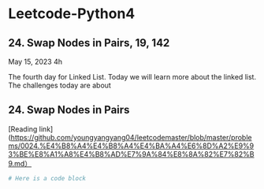 # Leetcode-Python4
## 24. Swap Nodes in Pairs, 19, 142
May 15, 2023  4h

The fourth day for Linked List. Today we will learn more about the linked list.\
The challenges today are about 

## 24. Swap Nodes in Pairs
[Reading link](https://github.com/youngyangyang04/leetcodemaster/blob/master/problems/0024.%E4%B8%A4%E4%B8%A4%E4%BA%A4%E6%8D%A2%E9%93%BE%E8%A1%A8%E4%B8%AD%E7%9A%84%E8%8A%82%E7%82%B9.md）






```python
# Here is a code block 


```
